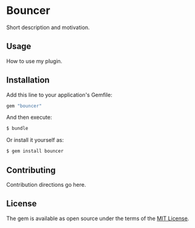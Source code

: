 # Bouncer
Short description and motivation.

## Usage
How to use my plugin.

## Installation
Add this line to your application's Gemfile:

```ruby
gem "bouncer"
```

And then execute:
```bash
$ bundle
```

Or install it yourself as:
```bash
$ gem install bouncer
```

## Contributing
Contribution directions go here.

## License
The gem is available as open source under the terms of the [MIT License](https://opensource.org/licenses/MIT).
